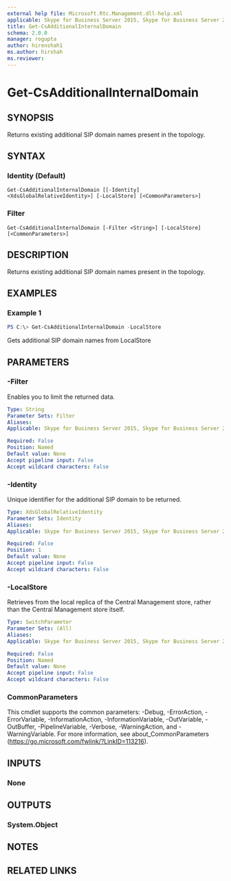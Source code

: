 ```yaml
---
external help file: Microsoft.Rtc.Management.dll-help.xml
applicable: Skype for Business Server 2015, Skype for Business Server 2019
title: Get-CsAdditionalInternalDomain
schema: 2.0.0
manager: rogupta
author: hirenshah1
ms.author: hirshah
ms.reviewer:
---
```


# Get-CsAdditionalInternalDomain

## SYNOPSIS
Returns existing additional SIP domain names present in the topology.

## SYNTAX

### Identity (Default)
```
Get-CsAdditionalInternalDomain [[-Identity] <XdsGlobalRelativeIdentity>] [-LocalStore] [<CommonParameters>]
```

### Filter
```
Get-CsAdditionalInternalDomain [-Filter <String>] [-LocalStore] [<CommonParameters>]
```

## DESCRIPTION
Returns existing additional SIP domain names present in the topology.

## EXAMPLES

### Example 1
```powershell
PS C:\> Get-CsAdditionalInternalDomain -LocalStore
```

Gets additional SIP domain names from LocalStore

## PARAMETERS

### -Filter
Enables you to limit the returned data.

```yaml
Type: String
Parameter Sets: Filter
Aliases:
Applicable: Skype for Business Server 2015, Skype for Business Server 2019

Required: False
Position: Named
Default value: None
Accept pipeline input: False
Accept wildcard characters: False
```

### -Identity
Unique identifier for the additional SIP domain to be returned.

```yaml
Type: XdsGlobalRelativeIdentity
Parameter Sets: Identity
Aliases:
Applicable: Skype for Business Server 2015, Skype for Business Server 2019

Required: False
Position: 1
Default value: None
Accept pipeline input: False
Accept wildcard characters: False
```

### -LocalStore
Retrieves from the local replica of the Central Management store, rather than the Central Management store itself.

```yaml
Type: SwitchParameter
Parameter Sets: (All)
Aliases:
Applicable: Skype for Business Server 2015, Skype for Business Server 2019

Required: False
Position: Named
Default value: None
Accept pipeline input: False
Accept wildcard characters: False
```

### CommonParameters
This cmdlet supports the common parameters: -Debug, -ErrorAction, -ErrorVariable, -InformationAction, -InformationVariable, -OutVariable, -OutBuffer, -PipelineVariable, -Verbose, -WarningAction, and -WarningVariable.
For more information, see about_CommonParameters (https://go.microsoft.com/fwlink/?LinkID=113216).

## INPUTS

### None


## OUTPUTS

### System.Object

## NOTES

## RELATED LINKS


